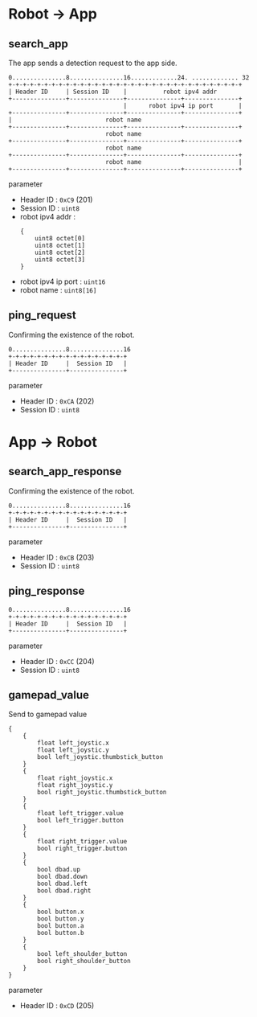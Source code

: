 # Robot -> App

## search_app
The app sends a detection request to the app side.

```
0...............8...............16.............24. ............. 32
+-+-+-+-+-+-+-+-+-+-+-+-+-+-+-+-+-+-+-+-+-+-+-+-+-+-+-+-+-+-+-+-+
| Header ID     | Session ID    |          robot ipv4 addr                         
+---------------+---------------+---------------+---------------+
                                |      robot ipv4 ip port       |
+---------------+---------------+---------------+---------------+
|                          robot name
+---------------+---------------+---------------+---------------+
                           robot name
+---------------+---------------+---------------+---------------+
                           robot name
+---------------+---------------+---------------+---------------+
                           robot name                           |
+---------------+---------------+---------------+---------------+
```

parameter
- Header ID : `0xC9` (201)
- Session ID : `uint8`
- robot ipv4 addr :
    ```
    {
        uint8 octet[0]
        uint8 octet[1]
        uint8 octet[2]
        uint8 octet[3]
    }
    ```
- robot ipv4 ip port : `uint16`
- robot name : `uint8[16]`


## ping_request
Confirming the existence of the robot.
```
0...............8...............16
+-+-+-+-+-+-+-+-+-+-+-+-+-+-+-+-+
| Header ID     |  Session ID   |
+---------------+---------------+
```

parameter
- Header ID : `0xCA` (202)
- Session ID : `uint8`


# App -> Robot

## search_app_response
Confirming the existence of the robot.
```
0...............8...............16
+-+-+-+-+-+-+-+-+-+-+-+-+-+-+-+-+
| Header ID     |  Session ID   |
+---------------+---------------+
```

parameter
- Header ID : `0xCB` (203)
- Session ID : `uint8`

## ping_response
```
0...............8...............16
+-+-+-+-+-+-+-+-+-+-+-+-+-+-+-+-+
| Header ID     |  Session ID   |
+---------------+---------------+
```

parameter
- Header ID : `0xCC` (204)
- Session ID : `uint8`

## gamepad_value
Send to gamepad value
```
{
    {
        float left_joystic.x
        float left_joystic.y
        bool left_joystic.thumbstick_button
    }
    {
        float right_joystic.x
        float right_joystic.y
        bool right_joystic.thumbstick_button
    }
    {
        float left_trigger.value
        bool left_trigger.button
    }
    {
        float right_trigger.value
        bool right_trigger.button
    }
    {
        bool dbad.up
        bool dbad.down
        bool dbad.left
        bool dbad.right
    }
    {
        bool button.x
        bool button.y
        bool button.a
        bool button.b
    }
    {
        bool left_shoulder_button
        bool right_shoulder_button
    }
}

```

parameter
- Header ID : `0xCD` (205)

<!-- 
## templete
Confirming the existence of the robot.
```
0...............8...............16.............24. ............. 32
+-+-+-+-+-+-+-+-+-+-+-+-+-+-+-+-+-+-+-+-+-+-+-+-+-+-+-+-+-+-+-+-+
| Header ID     |                                               |
+---------------+---------------+---------------+---------------+
| unsigned long low |                                           |
+---------------+---------------+---------------+---------------+
```

parameter
- Header ID : `0x2F` (47) -->